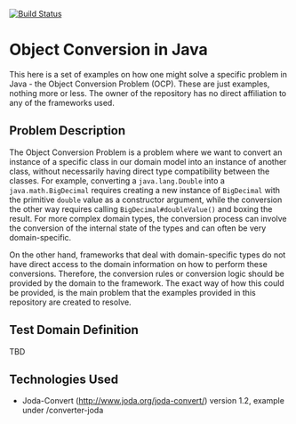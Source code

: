 [![Build Status](https://api.travis-ci.org/t6nn/object-conversion-tests.png?branch=master)](https://travis-ci.org/t6nn/object-conversion-tests) <br/>

# Object Conversion in Java
This here is a set of examples on how one might solve a specific problem in Java - the Object Conversion Problem (OCP).
These are just examples, nothing more or less. The owner of the repository has no direct affiliation to any of the frameworks 
used.

## Problem Description
The Object Conversion Problem is a problem where we want to convert an instance of a specific class in our domain model
into an instance of another class, without necessarily having direct type compatibility between the classes. 
For example, converting a `java.lang.Double` into a `java.math.BigDecimal` requires creating a new instance of `BigDecimal`
with the primitive `double` value as a constructor argument, while the conversion the other way requires calling 
`BigDecimal#doubleValue()` and boxing the result. For more complex domain types, the conversion process can involve the
conversion of the internal state of the types and can often be very domain-specific.

On the other hand, frameworks that deal with domain-specific types do not have direct access to the domain information on
how to perform these conversions. Therefore, the conversion rules or conversion logic should be provided by the domain
to the framework. The exact way of how this could be provided, is the main problem that the examples provided in this repository
are created to resolve.

## Test Domain Definition
TBD

## Technologies Used
- Joda-Convert (http://www.joda.org/joda-convert/) version 1.2, example under /converter-joda
